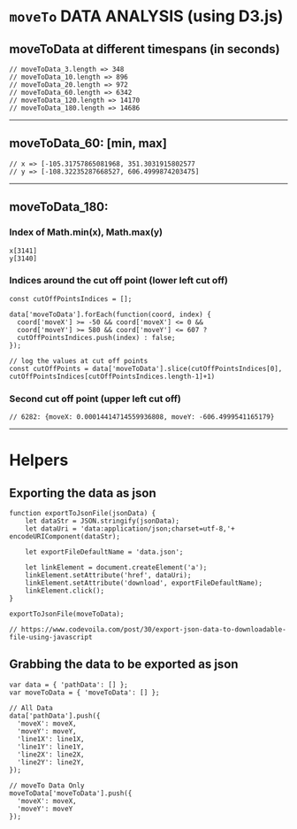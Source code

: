 # `moveTo` DATA ANALYSIS (using D3.js)

## moveToData at different timespans (in seconds)
```
// moveToData_3.length => 348
// moveToData_10.length => 896
// moveToData_20.length => 972
// moveToData_60.length => 6342
// moveToData_120.length => 14170
// moveToData_180.length => 14686
```

---

## moveToData_60: [min, max]
```
// x => [-105.31757865081968, 351.3031915802577
// y => [-108.32235287668527, 606.4999874203475]
```

---
## moveToData_180: 
### Index of Math.min(x), Math.max(y)
``` 
x[3141]
y[3140]
```

### Indices around the cut off point (lower left cut off)
```
const cutOffPointsIndices = [];

data['moveToData'].forEach(function(coord, index) {
  coord['moveX'] >= -50 && coord['moveX'] <= 0 &&
  coord['moveY'] >= 580 && coord['moveY'] <= 607 ? 
  cutOffPointsIndices.push(index) : false;
});

// log the values at cut off points 
const cutOffPoints = data['moveToData'].slice(cutOffPointsIndices[0], cutOffPointsIndices[cutOffPointsIndices.length-1]+1)
```

### Second cut off point (upper left cut off)
```
// 6282: {moveX: 0.00014414714559936808, moveY: -606.4999541165179}
```

--- 

# Helpers 

## Exporting the data as json 
```
function exportToJsonFile(jsonData) {
    let dataStr = JSON.stringify(jsonData);
    let dataUri = 'data:application/json;charset=utf-8,'+ encodeURIComponent(dataStr);

    let exportFileDefaultName = 'data.json';

    let linkElement = document.createElement('a');
    linkElement.setAttribute('href', dataUri);
    linkElement.setAttribute('download', exportFileDefaultName);
    linkElement.click();
}

exportToJsonFile(moveToData);

// https://www.codevoila.com/post/30/export-json-data-to-downloadable-file-using-javascript
```

## Grabbing the data to be exported as json 
```
var data = { 'pathData': [] };
var moveToData = { 'moveToData': [] };

// All Data 
data['pathData'].push({ 
  'moveX': moveX, 
  'moveY': moveY,
  'line1X': line1X,
  'line1Y': line1Y,
  'line2X': line2X,
  'line2Y': line2Y,
});

// moveTo Data Only 
moveToData['moveToData'].push({
  'moveX': moveX,
  'moveY': moveY
});
```